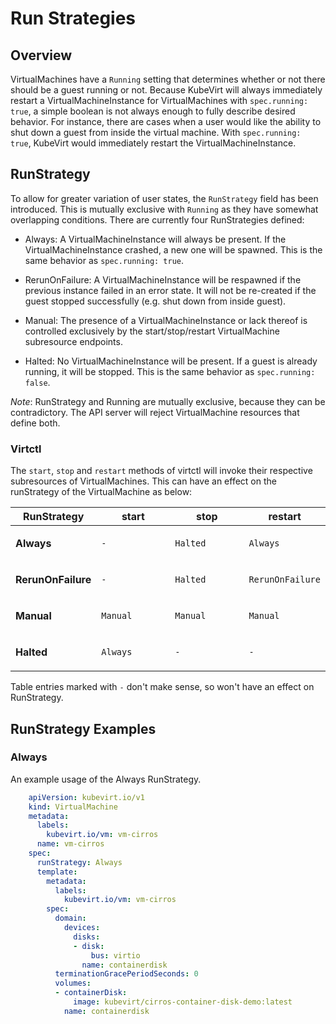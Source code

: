 # Run Strategies

## Overview

VirtualMachines have a `Running` setting that determines whether or not
there should be a guest running or not. Because KubeVirt will always
immediately restart a VirtualMachineInstance for VirtualMachines with
`spec.running: true`, a simple boolean is not always enough to fully
describe desired behavior. For instance, there are cases when a user
would like the ability to shut down a guest from inside the virtual
machine. With `spec.running: true`, KubeVirt would immediately restart
the VirtualMachineInstance.

## RunStrategy

To allow for greater variation of user states, the `RunStrategy` field
has been introduced. This is mutually exclusive with `Running` as they
have somewhat overlapping conditions. There are currently four
RunStrategies defined:

-   Always: A VirtualMachineInstance will always be present. If the
    VirtualMachineInstance crashed, a new one will be spawned. This is
    the same behavior as `spec.running: true`.

-   RerunOnFailure: A VirtualMachineInstance will be respawned if the
    previous instance failed in an error state. It will not be
    re-created if the guest stopped successfully (e.g. shut down from
    inside guest).

-   Manual: The presence of a VirtualMachineInstance or lack thereof is
    controlled exclusively by the start/stop/restart VirtualMachine
    subresource endpoints.

-   Halted: No VirtualMachineInstance will be present. If a guest is
    already running, it will be stopped. This is the same behavior as
    `spec.running: false`.

*Note*: RunStrategy and Running are mutually exclusive, because they can
be contradictory. The API server will reject VirtualMachine resources
that define both.

### Virtctl

The `start`, `stop` and `restart` methods of virtctl will invoke their
respective subresources of VirtualMachines. This can have an effect on
the runStrategy of the VirtualMachine as below:

<table>
<colgroup>
<col style="width: 25%" />
<col style="width: 25%" />
<col style="width: 25%" />
<col style="width: 25%" />
</colgroup>
<thead>
<tr class="header">
<th>RunStrategy</th>
<th>start</th>
<th>stop</th>
<th>restart</th>
</tr>
</thead>
<tbody>
<tr class="odd">
<td><p><strong>Always</strong></p></td>
<td><p><code>-</code></p></td>
<td><p><code>Halted</code></p></td>
<td><p><code>Always</code></p></td>
</tr>
<tr class="even">
<td><p><strong>RerunOnFailure</strong></p></td>
<td><p><code>-</code></p></td>
<td><p><code>Halted</code></p></td>
<td><p><code>RerunOnFailure</code></p></td>
</tr>
<tr class="odd">
<td><p><strong>Manual</strong></p></td>
<td><p><code>Manual</code></p></td>
<td><p><code>Manual</code></p></td>
<td><p><code>Manual</code></p></td>
</tr>
<tr class="even">
<td><p><strong>Halted</strong></p></td>
<td><p><code>Always</code></p></td>
<td><p><code>-</code></p></td>
<td><p><code>-</code></p></td>
</tr>
</tbody>
</table>

Table entries marked with `-` don't make sense, so won't have an effect
on RunStrategy.

## RunStrategy Examples

### Always

An example usage of the Always RunStrategy.

```yaml
    apiVersion: kubevirt.io/v1
    kind: VirtualMachine
    metadata:
      labels:
        kubevirt.io/vm: vm-cirros
      name: vm-cirros
    spec:
      runStrategy: Always
      template:
        metadata:
          labels:
            kubevirt.io/vm: vm-cirros
        spec:
          domain:
            devices:
              disks:
              - disk:
                  bus: virtio
                name: containerdisk
          terminationGracePeriodSeconds: 0
          volumes:
          - containerDisk:
              image: kubevirt/cirros-container-disk-demo:latest
            name: containerdisk
```
